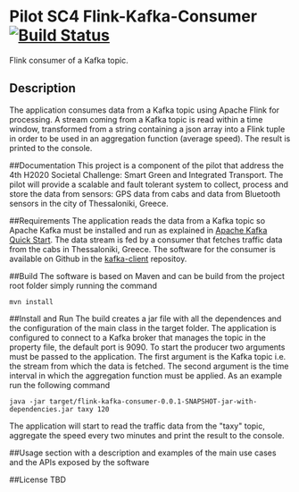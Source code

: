 Pilot SC4 Flink-Kafka-Consumer [![Build Status](https://travis-ci.org/luigiselmi/flink-kafka-consumer.svg?branch=master)](https://travis-ci.org/luigiselmi/flink-kafka-consumer)
=====================
Flink consumer of a Kafka topic. 

## Description
The application consumes data from a Kafka topic using Apache Flink for processing. A stream coming from a Kafka topic is read within
a time window, transformed from a string containing a json array into a Flink tuple in order to be used in an aggregation function (average speed).
The result is printed to the console. 

##Documentation 
This project is a component of the pilot that address the 4th H2020 Societal Challenge: Smart Green and Integrated Transport. 
The pilot will provide a scalable and fault tolerant system to collect, process and store the data from sensors: GPS data from 
cabs and data from Bluetooth sensors in the city of Thessaloniki, Greece.

##Requirements 
The application reads the data from a Kafka topic so Apache Kafka must be installed and run as explained in [Apache Kafka Quick Start](http://kafka.apache.org/documentation.html#quickstart).
The data stream is fed by a consumer that fetches traffic data from the cabs in Thessaloniki, Greece. The software for the consumer is available on Github in the [kafka-client](https://github.com/luigiselmi/kafka-clients) repositoy.   

##Build 
The software is based on Maven and can be build from the project root folder simply running the command

    mvn install

##Install and Run 
The build creates a jar file with all the dependences and the configuration of the main class in the target folder. The application is configured to connect to a Kafka broker
that manages the topic in the property file, the default port is 9090. To start the producer two arguments must be passed to the application. The first argument is the Kafka topic i.e. the stream 
from which the data is fetched. The second argument is the time interval in which the aggregation function must be applied. As an example run the following command

    java -jar target/flink-kafka-consumer-0.0.1-SNAPSHOT-jar-with-dependencies.jar taxy 120

The application will start to read the traffic data from the "taxy" topic, aggregate the speed every two minutes and print the result to the console.

##Usage 
section with a description and examples of the main use cases and the APIs exposed by the software

##License 
TBD

